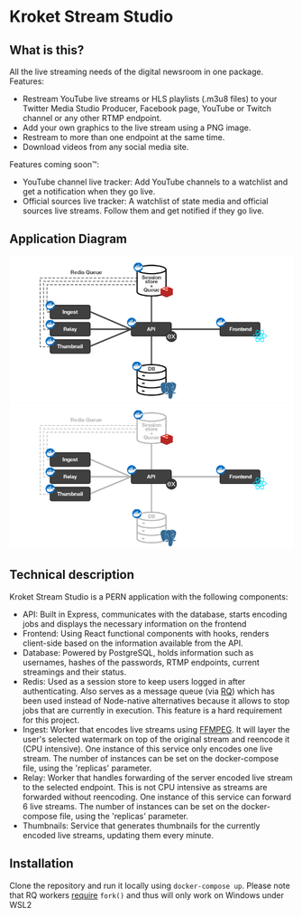 # Kroket Stream Studio

## What is this?

All the live streaming needs of the digital newsroom in one package.
Features:

-   Restream YouTube live streams or HLS playlists (.m3u8 files) to your Twitter Media Studio Producer, Facebook page, YouTube or Twitch channel or any other RTMP endpoint.
-   Add your own graphics to the live stream using a PNG image.
-   Restream to more than one endpoint at the same time.
-   Download videos from any social media site.

Features coming soon™:

-   YouTube channel live tracker: Add YouTube channels to a watchlist and get a notification when they go live.
-   Official sources live tracker: A watchlist of state media and official sources live streams. Follow them and get notified if they go live.

## Application Diagram

![GitHub Light](/.github/diagram_lightmode.png#gh-light-mode-only)
![GitHub Dark](/.github/diagram_darkmode.png#gh-dark-mode-only)

## Technical description

Kroket Stream Studio is a PERN application with the following components:

-   API: Built in Express, communicates with the database, starts encoding jobs and displays the necessary information on the frontend
-   Frontend: Using React functional components with hooks, renders client-side based on the information available from the API.
-   Database: Powered by PostgreSQL, holds information such as usernames, hashes of the passwords, RTMP endpoints, current streamings and their status.
-   Redis: Used as a session store to keep users logged in after authenticating. Also serves as a message queue (via [RQ](https://python-rq.org/)) which has been used instead of Node-native alternatives because it allows to stop jobs that are currently in execution. This feature is a hard requirement for this project.
-   Ingest: Worker that encodes live streams using [FFMPEG](https://www.ffmpeg.org/). It will layer the user's selected watermark on top of the original stream and reencode it (CPU intensive). One instance of this service only encodes one live stream. The number of instances can be set on the docker-compose file, using the 'replicas' parameter.
-   Relay: Worker that handles forwarding of the server encoded live stream to the selected endpoint. This is not CPU intensive as streams are forwarded without reencoding. One instance of this service can forward 6 live streams. The number of instances can be set on the docker-compose file, using the 'replicas' parameter.
-   Thumbnails: Service that generates thumbnails for the currently encoded live streams, updating them every minute.

## Installation

Clone the repository and run it locally using `docker-compose up`. Please note that RQ workers [require](https://python-rq.org/docs/#limitations) `fork()` and thus will only work on Windows under WSL2
